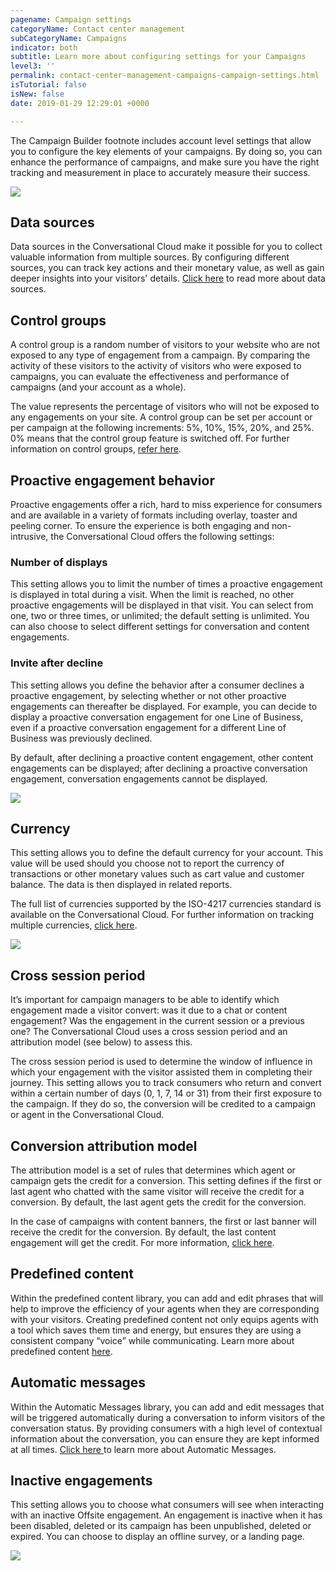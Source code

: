 ```yaml
---
pagename: Campaign settings
categoryName: Contact center management
subCategoryName: Campaigns
indicator: both
subtitle: Learn more about configuring settings for your Campaigns
level3: ''
permalink: contact-center-management-campaigns-campaign-settings.html
isTutorial: false
isNew: false
date: 2019-01-29 12:29:01 +0000

---
```

The Campaign Builder footnote includes account level settings that allow you to configure the key elements of your campaigns. By doing so, you can enhance the performance of campaigns, and make sure you have the right tracking and measurement in place to accurately measure their success.

![](//ce-sr.s3.eu-west-1.amazonaws.com/knowledge/img/campaign-settings-1.png)

## **Data sources**

 Data sources in the Conversational Cloud make it possible for you to collect valuable information from multiple sources. By configuring different sources, you can track key actions and their monetary value, as well as gain deeper insights into your visitors' details. [Click here](data-reporting-engagement-attributes-data-sources-engagement-attributes-overview.html) to read more about data sources.

## **Control groups**

A control group is a random number of visitors to your website who are not exposed to any type of engagement from a campaign. By comparing the activity of these visitors to the activity of visitors who were exposed to campaigns, you can evaluate the effectiveness and performance of campaigns (and your account as a whole).

The value represents the percentage of visitors who will not be exposed to any engagements on your site. A control group can be set per account or per campaign at the following increments: 5%, 10%, 15%, 20%, and 25%. 0% means that the control group feature is switched off. For further information on control groups, [refer here](contact-center-management-campaigns-managing-campaigns.html#measuring-success-using-control-groups).

## Proactive engagement behavior

Proactive engagements offer a rich, hard to miss experience for consumers and are available in a variety of formats including overlay, toaster and peeling corner. To ensure the experience is both engaging and non-intrusive, the Conversational Cloud offers the following settings:

### Number of displays

This setting allows you to limit the number of times a proactive engagement is displayed in total during a visit. When the limit is reached, no other proactive engagements will be displayed in that visit. You can select from one, two or three times, or unlimited; the default setting is unlimited. You can also choose to select different settings for conversation and content engagements.

### Invite after decline

This setting allows you define the behavior after a consumer declines a proactive engagement, by selecting whether or not other proactive engagements can thereafter be displayed. For example, you can decide to display a proactive conversation engagement for one Line of Business, even if a proactive conversation engagement for a different Line of Business was previously declined.

By default, after declining a proactive content engagement, other content engagements can be displayed; after declining a proactive conversation engagement, conversation engagements cannot be displayed.

![](//ce-sr.s3.eu-west-1.amazonaws.com/knowledge/img/campaign-settings-2.png)

## **Currency**

This setting allows you to define the default currency for your account. This value will be used should you choose not to report the currency of transactions or other monetary values such as cart value and customer balance. The data is then displayed in related reports.

The full list of currencies supported by the ISO-4217 currencies standard is available on the Conversational Cloud. For further information on tracking multiple currencies, [click here](data-reporting-engagement-attributes-multi-currency.html).

![](//ce-sr.s3.eu-west-1.amazonaws.com/knowledge/img/campaign-settings-3.png)

## **Cross session period**

It’s important for campaign managers to be able to identify which engagement made a visitor convert: was it due to a chat or content engagement? Was the engagement in the current session or a previous one? The Conversational Cloud uses a cross session period and an attribution model (see below) to assess this.

The cross session period is used to determine the window of influence in which your engagement with the visitor assisted them in completing their journey. This setting allows you to track consumers who return and convert within a certain number of days (0, 1, 7, 14 or 31) from their first exposure to the campaign. If they do so, the conversion will be credited to a campaign or agent in the Conversational Cloud.

## **Conversion attribution model**

The attribution model is a set of rules that determines which agent or campaign gets the credit for a conversion. This setting defines if the first or last agent who chatted with the same visitor will receive the credit for a conversion. By default, the last agent gets the credit for the conversion.

In the case of campaigns with content banners, the first or last banner will receive the credit for the conversion. By default, the last content engagement will get the credit. For more information, [click here](data-reporting-engagement-attributes-attribution-model.html).

## **Predefined content**

Within the predefined content library, you can add and edit phrases that will help to improve the efficiency of your agents when they are corresponding with your visitors. Creating predefined content not only equips agents with a tool which saves them time and energy, but ensures they are using a consistent company “voice” while communicating. Learn more about predefined content [here](agent-manager-workspace-workspace-configuration-predefined-content-overview.html).

## **Automatic messages**

Within the Automatic Messages library, you can add and edit messages that will be triggered automatically during a conversation to inform visitors of the conversation status. By providing consumers with a high level of contextual information about the conversation, you can ensure they are kept informed at all times. [Click here ](contact-center-management-messaging-operations-automatic-messages-automatic-messages-overview.html)to learn more about Automatic Messages.

## **Inactive engagements**

This setting allows you to choose what consumers will see when interacting with an inactive Offsite engagement. An engagement is inactive when it has been disabled, deleted or its campaign has been unpublished, deleted or expired. You can choose to display an offline survey, or a landing page.

![](//ce-sr.s3.eu-west-1.amazonaws.com/knowledge/img/campaign-settings-4.png)
